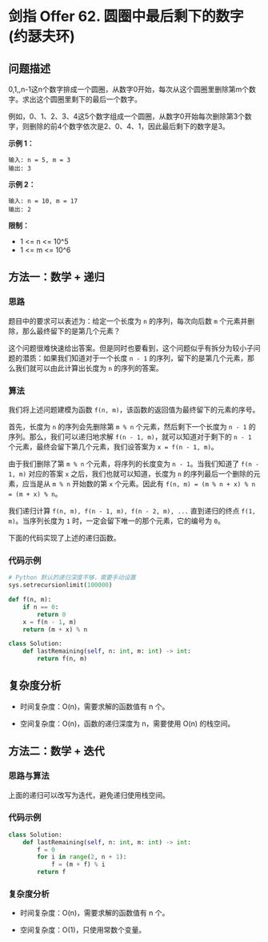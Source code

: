 # 剑指 Offer 62. 圆圈中最后剩下的数字(约瑟夫环)
## 问题描述
0,1,,n-1这n个数字排成一个圆圈，从数字0开始，每次从这个圆圈里删除第m个数字。求出这个圆圈里剩下的最后一个数字。

例如，0、1、2、3、4这5个数字组成一个圆圈，从数字0开始每次删除第3个数字，则删除的前4个数字依次是2、0、4、1，因此最后剩下的数字是3。

**示例 1：**
```
输入: n = 5, m = 3
输出: 3
```
**示例 2：**
```
输入: n = 10, m = 17
输出: 2
```

**限制：**

+ 1 <= n <= 10^5
+ 1 <= m <= 10^6

## 方法一：数学 + 递归
### 思路

题目中的要求可以表述为：给定一个长度为 ```n``` 的序列，每次向后数 ```m``` 个元素并删除，那么最终留下的是第几个元素？

这个问题很难快速给出答案。但是同时也要看到，这个问题似乎有拆分为较小子问题的潜质：如果我们知道对于一个长度 ```n - 1``` 的序列，留下的是第几个元素，那么我们就可以由此计算出长度为 ```n``` 的序列的答案。

### 算法

我们将上述问题建模为函数 ```f(n, m)```，该函数的返回值为最终留下的元素的序号。

首先，长度为 ```n``` 的序列会先删除第 ```m % n``` 个元素，然后剩下一个长度为 ```n - 1``` 的序列。那么，我们可以递归地求解 ```f(n - 1, m)```，就可以知道对于剩下的 ```n - 1``` 个元素，最终会留下第几个元素，我们设答案为 ```x = f(n - 1, m)```。

由于我们删除了第 ```m % n``` 个元素，将序列的长度变为 ```n - 1```。当我们知道了 ```f(n - 1, m)``` 对应的答案 ```x``` 之后，我们也就可以知道，长度为 ```n``` 的序列最后一个删除的元素，应当是从 ```m % n``` 开始数的第 ```x``` 个元素。因此有 ```f(n, m) = (m % n + x) % n = (m + x) % n```。

我们递归计算 ```f(n, m), f(n - 1, m), f(n - 2, m), ...``` 直到递归的终点 ```f(1, m)```。当序列长度为 ```1``` 时，一定会留下唯一的那个元素，它的编号为 ```0```。

下面的代码实现了上述的递归函数。
### 代码示例
```python
# Python 默认的递归深度不够，需要手动设置
sys.setrecursionlimit(100000)

def f(n, m):
    if n == 0:
        return 0
    x = f(n - 1, m)
    return (m + x) % n

class Solution:
    def lastRemaining(self, n: int, m: int) -> int:
        return f(n, m)
```

## 复杂度分析

+ 时间复杂度：O(n)，需要求解的函数值有 n 个。

+ 空间复杂度：O(n)，函数的递归深度为 n，需要使用 O(n) 的栈空间。

## 方法二：数学 + 迭代
### 思路与算法

上面的递归可以改写为迭代，避免递归使用栈空间。

### 代码示例
```python
class Solution:
    def lastRemaining(self, n: int, m: int) -> int:
        f = 0
        for i in range(2, n + 1):
            f = (m + f) % i
        return f
```
### 复杂度分析

+ 时间复杂度：O(n)，需要求解的函数值有 n 个。

+ 空间复杂度：O(1)，只使用常数个变量。

